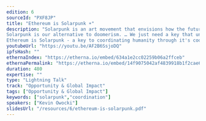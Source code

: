```yaml
---
edition: 6
sourceId: "PXF8JP"
title: "Ethereum is Solarpunk ☀️"
description: "Solarpunk is an art movement that envisions how the future might look if humanity succeeded in solving major contemporary challenges with an emphasis on sustainability problems such as climate change and pollution.
Solarpunk is our alternative to doomerism. … We just need a key that unlocks the building of new institutions -- Humanity Coordinating at Webscale.
Ethereum is Solarpunk - a key to coordinating humanity through it's coordination failures."
youtubeUrl: "https://youtu.be/AF2B6SsjoDQ"
ipfsHash: ""
ethernaIndex: "https://etherna.io/embed/634a1e2cc02259b06a2ffceb"
ethernaPermalink: "https://etherna.io/embed/14f9075042af4839918b1f2cae6ada39a343c4832e23e978304ceebec5fa2199"
duration: 480
expertise: ""
type: "Lightning Talk"
track: "Opportunity & Global Impact"
tags: ["Opportunity & Global Impact"]
keywords: ["solarpunk","coordination"]
speakers: ["Kevin Owocki"]
slidesUrl: "/resources/6/ethereum-is-solarpunk.pdf"
---
```

